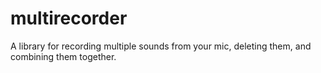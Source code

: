 multirecorder
=============

A library for recording multiple sounds from your mic, deleting them, and combining them together.
